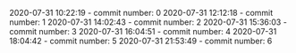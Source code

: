 2020-07-31 10:22:19 - commit number: 0
2020-07-31 12:12:18 - commit number: 1
2020-07-31 14:02:43 - commit number: 2
2020-07-31 15:36:03 - commit number: 3
2020-07-31 16:04:51 - commit number: 4
2020-07-31 18:04:42 - commit number: 5
2020-07-31 21:53:49 - commit number: 6
